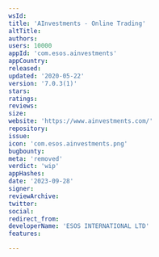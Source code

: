 ```yaml
---
wsId: 
title: 'AInvestments - Online Trading'
altTitle: 
authors: 
users: 10000
appId: 'com.esos.ainvestments'
appCountry: 
released: 
updated: '2020-05-22'
version: '7.0.3(1)'
stars: 
ratings: 
reviews: 
size: 
website: 'https://www.ainvestments.com/'
repository: 
issue: 
icon: 'com.esos.ainvestments.png'
bugbounty: 
meta: 'removed'
verdict: 'wip'
appHashes: 
date: '2023-09-28'
signer: 
reviewArchive: 
twitter: 
social: 
redirect_from: 
developerName: 'ESOS INTERNATIONAL LTD'
features: 

---
```



